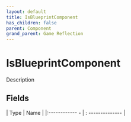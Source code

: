 ```yaml
---
layout: default
title: IsBlueprintComponent
has_children: false
parent: Component
grand_parent: Game Reflection
---
```

# IsBlueprintComponent
Description 

## Fields
| Type | Name |
|:------------ - | : -------------- |
